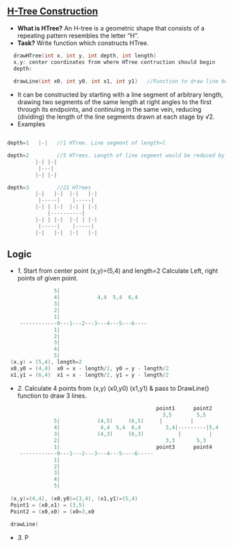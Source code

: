 ## [H-Tree Construction](https://www.pramp.com/challenge/EmYgnOgVd4IElnjAnQqn)
- **What is HTree?** An H-tree is a geometric shape that consists of a repeating pattern resembles the letter “H”. 
- **Task?** Write function which constructs HTree.
```c++  
  drawHTree(int x, int y, int depth, int length)
  x,y: center coordinates from where HTree contruction should begin
  depth: 
  
  drawLine(int x0, int y0, int x1, int y1)   //Function to draw line between (x0,y0) and (x1,y1)
```
- It can be constructed by starting with a line segment of arbitrary length, drawing two segments of the same length at right angles to the first through its endpoints, and continuing in the same vein, reducing (dividing) the length of the line segments drawn at each stage by √2.
- Examples
```c++

depth=1   |-|   //1 HTree. Line segment of length=l

depth=2         //5 HTrees. Length of line segment would be reduced by \/2.
         |-| |-|
          |---|
         |-| |-|

depth=3         //21 HTrees
         |-|   |-|  |-|   |-|
          |-----|    |-----|
         |-| | |-|  |-| | |-|
             |----------|
         |-| | |-|  |-| | |-|
          |-----|    |-----|
         |-|   |-|  |-|   |-|
```

## Logic
- *1.* Start from center point (x,y)=(5,4) and length=2 Calculate Left, right points of given point.
```c++
               5|
               4|            4,4  5,4  6,4
               3|         
               2|
               1|
    ------------0---1---2---3---4---5---6----
               1|
               2| 
               3|
               4|
               5|               
 (x,y) = (5,4), length=2
 x0,y0 = (4,4)  x0 = x - length/2, y0 = y - length/2
 x1,y1 = (6,4)  x1 = x - length/2, y1 = y - length/2
```
- *2.* Calculate 4 points from (x,y) (x0,y0) (x1,y1) & pass to DrawLine() function to draw 3 lines.
```c++
                                                point1      point2
                                                  3,5        5,5
               5|            (4,5)     (6,5)     |         |
               4|             4,4  5,4  6,4        3,4|---------|5,4
               3|            (4,3)     (6,3)           |         |
               2|                                  3,3       5,3
               1|                               point3      point4
    ------------0---1---2---3---4---5----6-----
               1|
               2| 
               3|
               4|
               5|               
               
 (x,y)=(4,4), (x0,y0)=(3,4), (x1,y1)=(5,4)
 Point1 = (x0,x1) = (3,5)
 Point2 = (x0,x0) = (x0=3,x0
 
 drawLine(
```
- *3.* P
